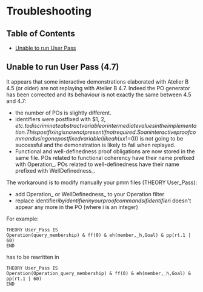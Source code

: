 # Troubleshooting

## Table of Contents

- [Unable to run User Pass](#unable-to-run-user-pass)

## Unable to run User Pass (4.7)

It appears that some interactive demonstrations elaborated with Atelier B 4.5 (or older) are not replaying with Atelier B 4.7.
Indeed the PO generator has been corrected and its behaviour is not exactly the same between 4.5 and 4.7:
- the number of POs is slightly different. 
- identifiers were postfixed with $1, $2, etc. to discriminate abstract variable or intermediate values in the implementation. This postfixing is now not present if not required. So an interactive proof command using one postfixed variable (like ah(xx$1=0)) is not going to be successful and the demonstration is likely to fail when replayed.
- Functional and well-definedness proof obligations are now stored in the same file. POs related to functional coherency have their name prefixed with Operation\_. POs related to well-definedness have their name prefixed with WellDefinedness\_.

The workaround is to modify manually your pmm files (THEORY User_Pass):
- add Operation\_ or WellDefinedness\_ to your Operation filter
- replace identifier$i by identifier in your proof commands if identifier$i doesn't appear any more in the PO (where i is an integer)

For example:
```
THEORY User_Pass IS
Operation(query_membership) & ff(0) & eh(member,_h,Goal) & pp(rt.1 | 60)
END
```
has to be rewritten in
```
THEORY User_Pass IS
Operation(Operation_query_membership) & ff(0) & eh(member,_h,Goal) & pp(rt.1 | 60)
END
```